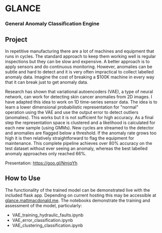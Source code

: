 # GLANCE
### General Anomaly Classification Engine

## Project
In repetitive manufacturing there are a lot of machines and equipment that runs in cycles. The standard approach to keep them working well is regular inspections but they can be slow and expensive. A better approach is to apply sensors and do continuous monitoring. However, anomalies can be subtle and hard to detect and it is very often impractical to collect labelled anomaly data. Imagine the cost of breaking a $100K machine in every way that it can break just to get anomaly data.

Research has shown that variational autoencoders (VAE), a type of neural network, can work for detecting skin cancer anomalies from 2D images. I have adapted this idea to work on 1D time-series sensor data. The idea is to learn a lower dimensional probabilistic representation for "normal" operation using the VAE and use the output error to detect outliers (anomalies). This works but it is not sufficient for high accuracy. As a final step the representation space is clustered and a likelihood is calculated for each new sample (using GMMs). New cycles are streamed to the detector and anomalies are flagged below a threshold. If the anomaly rate grows too high it is then relatively straightforward to flag the equipment for maintenance. This complete pipeline achieves over 80% accuracy on the test dataset without ever seeing an anomaly, whereas the best labelled anomaly approaches only reached 66%.

Presentation: https://goo.gl/NmjqYh

## How to Use
The functionality of the trained model can be demonstrated live with the included flask app. Depending on current hosting this may be accessible at [glance.mattmacdonald.me](http://glance.mattmacdonald.me).
The notebooks demonstrate the training and assessment of the model, particularly:
* VAE_training_hydraulic_faults.ipynb
* VAE_error_classification.ipynb
* VAE_clustering_classification.ipynb
